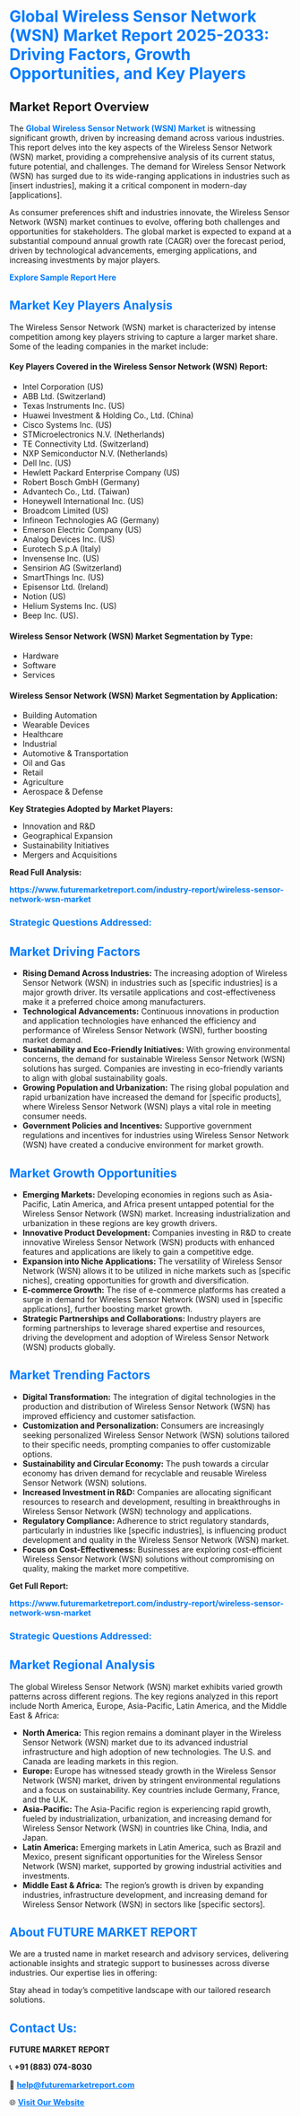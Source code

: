<h1 style="color: #007BFF;">Global Wireless Sensor Network (WSN) Market Report 2025-2033: Driving Factors, Growth Opportunities, and Key Players</h1>

<section id="overview">
<h2>Market Report Overview</h2>
<p>The <a href="https://www.futuremarketreport.com/industry-report/wireless-sensor-network-wsn-market" style="color: #007BFF; text-decoration: none;"><strong>Global Wireless Sensor Network (WSN) Market</strong></a> is witnessing significant growth, driven by increasing demand across various industries. This report delves into the key aspects of the Wireless Sensor Network (WSN) market, providing a comprehensive analysis of its current status, future potential, and challenges. The demand for Wireless Sensor Network (WSN) has surged due to its wide-ranging applications in industries such as [insert industries], making it a critical component in modern-day [applications].</p>
<p>As consumer preferences shift and industries innovate, the Wireless Sensor Network (WSN) market continues to evolve, offering both challenges and opportunities for stakeholders. The global market is expected to expand at a substantial compound annual growth rate (CAGR) over the forecast period, driven by technological advancements, emerging applications, and increasing investments by major players.</p>
</section>

<section id="overview">
<p><a href="https://www.futuremarketreport.com/request-sample/reportId=42842" style="color: #007BFF; text-decoration: none;"><strong>Explore Sample Report Here</strong></a></p>
</section>

<section id="key-players">
<h2 style="color: #007BFF;">Market Key Players Analysis</h2>
<p>The Wireless Sensor Network (WSN) market is characterized by intense competition among key players striving to capture a larger market share. Some of the leading companies in the market include:</p>
<h4>Key Players Covered in the Wireless Sensor Network (WSN) Report:</h4>
<ul><li>Intel Corporation (US)</li><li>ABB Ltd. (Switzerland)</li><li>Texas Instruments Inc. (US)</li><li>Huawei Investment &amp; Holding Co., Ltd. (China)</li><li>Cisco Systems Inc. (US)</li><li>STMicroelectronics N.V. (Netherlands)</li><li>TE Connectivity Ltd. (Switzerland)</li><li>NXP Semiconductor N.V. (Netherlands)</li><li>Dell Inc. (US)</li><li>Hewlett Packard Enterprise Company (US)</li><li>Robert Bosch GmbH (Germany)</li><li>Advantech Co., Ltd. (Taiwan)</li><li>Honeywell International Inc. (US)</li><li>Broadcom Limited (US)</li><li>Infineon Technologies AG (Germany)</li><li>Emerson Electric Company (US)</li><li>Analog Devices Inc. (US)</li><li>Eurotech S.p.A (Italy)</li><li>Invensense Inc. (US)</li><li>Sensirion AG (Switzerland)</li><li>SmartThings Inc. (US)</li><li>Episensor Ltd. (Ireland)</li><li>Notion (US)</li><li>Helium Systems Inc. (US)</li><li>Beep Inc. (US).</li></ul>
<h4>Wireless Sensor Network (WSN) Market Segmentation by Type:</h4>
<ul><li>Hardware</li><li>Software</li><li>Services</li></ul>

<h4>Wireless Sensor Network (WSN) Market Segmentation by Application:</h4>
<ul><li>Building Automation</li><li>Wearable Devices</li><li>Healthcare</li><li>Industrial</li><li>Automotive &amp; Transportation</li><li>Oil and Gas</li><li>Retail</li><li>Agriculture</li><li>Aerospace &amp; Defense</li></ul>
<p><strong>Key Strategies Adopted by Market Players:</strong></p>
<ul>
<li>Innovation and R&D</li>
<li>Geographical Expansion</li>
<li>Sustainability Initiatives</li>
<li>Mergers and Acquisitions</li>
</ul>
</section>

<section>
<p><strong>Read Full Analysis: </strong></p><a href="https://www.futuremarketreport.com/industry-report/wireless-sensor-network-wsn-market" style="color: #007BFF; text-decoration: none;"><strong>https://www.futuremarketreport.com/industry-report/wireless-sensor-network-wsn-market</strong></a>
<h3 style="color: #007BFF;">Strategic Questions Addressed:</h3>
</section>

<section id="driving-factors">
<h2 style="color: #007BFF;">Market Driving Factors</h2>
<ul>
<li><strong>Rising Demand Across Industries:</strong> The increasing adoption of Wireless Sensor Network (WSN) in industries such as [specific industries] is a major growth driver. Its versatile applications and cost-effectiveness make it a preferred choice among manufacturers.</li>
<li><strong>Technological Advancements:</strong> Continuous innovations in production and application technologies have enhanced the efficiency and performance of Wireless Sensor Network (WSN), further boosting market demand.</li>
<li><strong>Sustainability and Eco-Friendly Initiatives:</strong> With growing environmental concerns, the demand for sustainable Wireless Sensor Network (WSN) solutions has surged. Companies are investing in eco-friendly variants to align with global sustainability goals.</li>
<li><strong>Growing Population and Urbanization:</strong> The rising global population and rapid urbanization have increased the demand for [specific products], where Wireless Sensor Network (WSN) plays a vital role in meeting consumer needs.</li>
<li><strong>Government Policies and Incentives:</strong> Supportive government regulations and incentives for industries using Wireless Sensor Network (WSN) have created a conducive environment for market growth.</li>
</ul>
</section>

<section id="growth-opportunities">
<h2 style="color: #007BFF;">Market Growth Opportunities</h2>
<ul>
<li><strong>Emerging Markets:</strong> Developing economies in regions such as Asia-Pacific, Latin America, and Africa present untapped potential for the Wireless Sensor Network (WSN) market. Increasing industrialization and urbanization in these regions are key growth drivers.</li>
<li><strong>Innovative Product Development:</strong> Companies investing in R&D to create innovative Wireless Sensor Network (WSN) products with enhanced features and applications are likely to gain a competitive edge.</li>
<li><strong>Expansion into Niche Applications:</strong> The versatility of Wireless Sensor Network (WSN) allows it to be utilized in niche markets such as [specific niches], creating opportunities for growth and diversification.</li>
<li><strong>E-commerce Growth:</strong> The rise of e-commerce platforms has created a surge in demand for Wireless Sensor Network (WSN) used in [specific applications], further boosting market growth.</li>
<li><strong>Strategic Partnerships and Collaborations:</strong> Industry players are forming partnerships to leverage shared expertise and resources, driving the development and adoption of Wireless Sensor Network (WSN) products globally.</li>
</ul>
</section>

<section id="trending-factors">
<h2 style="color: #007BFF;">Market Trending Factors</h2>
<ul>
<li><strong>Digital Transformation:</strong> The integration of digital technologies in the production and distribution of Wireless Sensor Network (WSN) has improved efficiency and customer satisfaction.</li>
<li><strong>Customization and Personalization:</strong> Consumers are increasingly seeking personalized Wireless Sensor Network (WSN) solutions tailored to their specific needs, prompting companies to offer customizable options.</li>
<li><strong>Sustainability and Circular Economy:</strong> The push towards a circular economy has driven demand for recyclable and reusable Wireless Sensor Network (WSN) solutions.</li>
<li><strong>Increased Investment in R&D:</strong> Companies are allocating significant resources to research and development, resulting in breakthroughs in Wireless Sensor Network (WSN) technology and applications.</li>
<li><strong>Regulatory Compliance:</strong> Adherence to strict regulatory standards, particularly in industries like [specific industries], is influencing product development and quality in the Wireless Sensor Network (WSN) market.</li>
<li><strong>Focus on Cost-Effectiveness:</strong> Businesses are exploring cost-efficient Wireless Sensor Network (WSN) solutions without compromising on quality, making the market more competitive.</li>
</ul>
</section>

<section>
<p><strong>Get Full Report: </strong></p><a href="https://www.futuremarketreport.com/industry-report/wireless-sensor-network-wsn-market" style="color: #007BFF; text-decoration: none;"><strong>https://www.futuremarketreport.com/industry-report/wireless-sensor-network-wsn-market</strong></a>
<h3 style="color: #007BFF;">Strategic Questions Addressed:</h3>
</section>


<section id="regional-analysis">
<h2 style="color: #007BFF;">Market Regional Analysis</h2>
<p>The global Wireless Sensor Network (WSN) market exhibits varied growth patterns across different regions. The key regions analyzed in this report include North America, Europe, Asia-Pacific, Latin America, and the Middle East & Africa:</p>
<ul>
<li><strong>North America:</strong> This region remains a dominant player in the Wireless Sensor Network (WSN) market due to its advanced industrial infrastructure and high adoption of new technologies. The U.S. and Canada are leading markets in this region.</li>
<li><strong>Europe:</strong> Europe has witnessed steady growth in the Wireless Sensor Network (WSN) market, driven by stringent environmental regulations and a focus on sustainability. Key countries include Germany, France, and the U.K.</li>
<li><strong>Asia-Pacific:</strong> The Asia-Pacific region is experiencing rapid growth, fueled by industrialization, urbanization, and increasing demand for Wireless Sensor Network (WSN) in countries like China, India, and Japan.</li>
<li><strong>Latin America:</strong> Emerging markets in Latin America, such as Brazil and Mexico, present significant opportunities for the Wireless Sensor Network (WSN) market, supported by growing industrial activities and investments.</li>
<li><strong>Middle East & Africa:</strong> The region’s growth is driven by expanding industries, infrastructure development, and increasing demand for Wireless Sensor Network (WSN) in sectors like [specific sectors].</li>
</ul>
</section>

<footer>
<h2 style="color: #007BFF;">About FUTURE MARKET REPORT</h2>
<p>We are a trusted name in market research and advisory services, delivering actionable insights and strategic support to businesses across diverse industries. Our expertise lies in offering:</p>

<p>Stay ahead in today’s competitive landscape with our tailored research solutions.</p>

<h2 style="color: #007BFF;">Contact Us:</h2>
<p><strong>FUTURE MARKET REPORT</strong></p>
<p>📞 <strong>+91 (883) 074-8030</strong></p>
<p>📧 <strong><a href="mailto:help@futuremarketreport.com" style="color: #007BFF;">help@futuremarketreport.com</a></strong></p>
<p>🌐 <strong><a href="https://www.futuremarketreport.com/" style="color: #007BFF;">Visit Our Website</a></strong></p>
</footer>